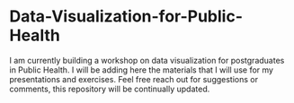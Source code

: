 # Data-Visualization-for-Public-Health

I am currently building a workshop on data visualization for postgraduates in Public Health. I will be adding here the materials that I will use for my presentations and exercises. Feel free reach out for suggestions or comments, this repository will be continually updated.
